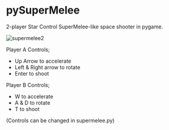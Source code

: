 # pySuperMelee
2-player Star Control SuperMelee-like space shooter in pygame.

![supermelee2](https://user-images.githubusercontent.com/80536083/158037043-adb952f9-6dd8-42db-93ec-5fb8c2ef6b2b.PNG)

Player A Controls;
- Up Arrow to accelerate
- Left & Right arrow to rotate
- Enter to shoot

Player B Controls;
- W to accelerate
- A & D to rotate
- T to shoot

(Controls can be changed in supermelee.py)
